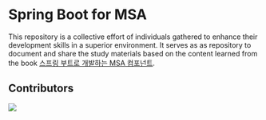 # Spring Boot for MSA

This repository is a collective effort of individuals gathered to enhance their development skills in a superior environment. It serves as as repository to document and share the study materials based on the content learned from the book [스프링 부트로 개발하는 MSA 컴포넌트](https://www.yes24.com/Product/Goods/115306377).

## Contributors

<a href="https://github.com/cowaine/spring-boot-for-msa/graphs/contributors" target="_blank">
  <img src="https://contrib.rocks/image?repo=cowaine/spring-boot-for-msa" />
</a>
